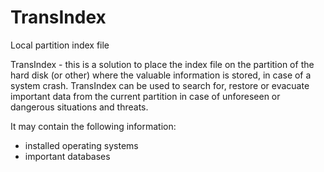 # TransIndex
Local partition index file

TransIndex - this is a solution to place the index file on the partition of the hard disk (or other) where the valuable information is stored, in case of a system crash. TransIndex can be used to search for, restore or evacuate important data from the current partition in case of unforeseen or dangerous situations and threats.

It may contain the following information:
- installed operating systems
- important databases
